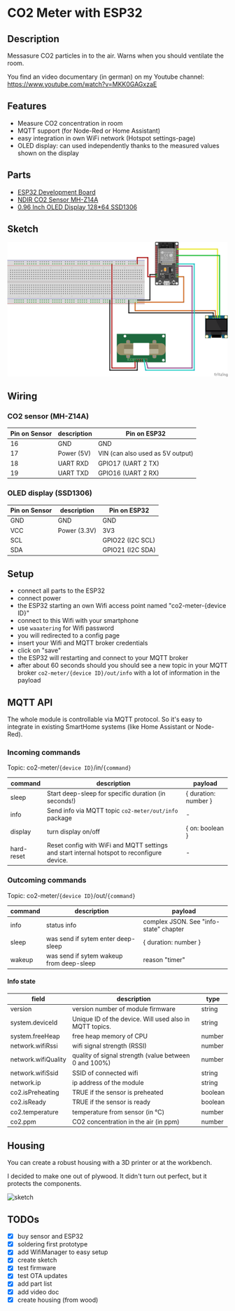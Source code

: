 # CO2 Meter with ESP32

## Description

Messasure CO2 particles in to the air.
Warns when you should ventilate the room.

You find an video documentary (in german) on my Youtube channel:
https://www.youtube.com/watch?v=MKK0GAGxzaE

## Features

- Measure CO2 concentration in room
- MQTT support (for Node-Red or Home Assistant)
- easy integration in own WiFi network (Hotspot settings-page)
- OLED display: can used independently thanks to the measured values shown on the display

## Parts

- [ESP32 Development Board](https://www.banggood.com/ESP32-Development-Board-WiFi+bluetooth-Ultra-Low-Power-Consumption-Dual-Cores-ESP-32-ESP-32S-Board-p-1109512.html?rmmds=myorder&cur_warehouse=CN)
- [NDIR CO2 Sensor MH-Z14A](https://www.banggood.com/NDIR-CO2-Sensor-MH-Z14A-PWM-NDIR-Infrared-Carbon-Dioxide-Sensor-Module-Serial-Port-0-5000PPM-Controller-p-1248270.html?rmmds=myorder&cur_warehouse=CZ)
- [0.96 Inch OLED Display 128\*64 SSD1306](https://www.banggood.com/3pcs-White-0_96-Inch-OLED-I2C-IIC-Communication-Display-128+64-LCD-Module-p-1572835.html?cur_warehouse=CN&rmmds=search)

## Sketch

![sketch](/docs/sketch_bb.png)

## Wiring

### CO2 sensor (MH-Z14A)

| Pin on Sensor | description | Pin on ESP32                     |
| ------------- | ----------- | -------------------------------- |
| 16            | GND         | GND                              |
| 17            | Power (5V)  | VIN (can also used as 5V output) |
| 18            | UART RXD    | GPIO17 (UART 2 TX)               |
| 19            | UART TXD    | GPIO16 (UART 2 RX)               |

### OLED display (SSD1306)

| Pin on Sensor | description  | Pin on ESP32     |
| ------------- | ------------ | ---------------- |
| GND           | GND          | GND              |
| VCC           | Power (3.3V) | 3V3              |
| SCL           |              | GPIO22 (I2C SCL) |
| SDA           |              | GPIO21 (I2C SDA) |

## Setup

- connect all parts to the ESP32
- connect power
- the ESP32 starting an own Wifi access point named "co2-meter-{device ID}"
- connect to this Wifi with your smartphone
- use `waaatering` for Wifi password
- you will redirected to a config page
- insert your Wifi and MQTT broker credentials
- click on "save"
- the ESP32 will restarting and connect to your MQTT broker
- after about 60 seconds should you should see a new topic in your MQTT broker `co2-meter/{device ID}/out/info` with a lot of information in the payload

## MQTT API

The whole module is controllable via MQTT protocol. So it's easy to integrate in existing SmartHome systems (like Home Assistant or Node-Red).

### Incoming commands

Topic: co2-meter/`{device ID}`/in/`{command}`

| command    | description                                                                                | payload              |
| ---------- | ------------------------------------------------------------------------------------------ | -------------------- |
| sleep      | Start deep-sleep for specific duration (in seconds!)                                       | { duration: number } |
| info       | Send info via MQTT topic `co2-meter/out/info` package                                      | -                    |
| display    | turn display on/off                                                                        | { on: boolean }      |
| hard-reset | Reset config with WiFi and MQTT settings and start internal hotspot to reconfigure device. | -                    |

### Outcoming commands

Topic: co2-meter/`{device ID}`/out/`{command}`

| command | description                              | payload                                |
| ------- | ---------------------------------------- | -------------------------------------- |
| info    | status info                              | complex JSON. See "info-state" chapter |
| sleep   | was send if sytem enter deep-sleep       | { duration: number }                   |
| wakeup  | was send if sytem wakeup from deep-sleep | reason "timer"                         |

#### Info state

| field               | description                                             | type    |
| ------------------- | ------------------------------------------------------- | ------- |
| version             | version number of module firmware                       | string  |
| system.deviceId     | Unique ID of the device. Will used also in MQTT topics. | string  |
| system.freeHeap     | free heap memory of CPU                                 | number  |
| network.wifiRssi    | wifi signal strength (RSSI)                             | number  |
| network.wifiQuality | quality of signal strength (value between 0 and 100%)   | number  |
| network.wifiSsid    | SSID of connected wifi                                  | string  |
| network.ip          | ip address of the module                                | string  |
| co2.isPreheating    | TRUE if the sensor is preheated                         | boolean |
| co2.isReady         | TRUE if the sensor is ready                             | boolean |
| co2.temperature     | temperature from sensor (in °C)                         | number  |
| co2.ppm             | CO2 concentration in the air (in ppm)                   | number  |

## Housing

You can create a robust housing with a 3D printer or at the workbench.

I decided to make one out of plywood. It didn't turn out perfect, but it protects the components.

![sketch](/docs/housing.jpg)

## TODOs

- [x] buy sensor and ESP32
- [x] soldering first prototype
- [x] add WifiManager to easy setup
- [x] create sketch
- [x] test firmware
- [x] test OTA updates
- [x] add part list
- [x] add video doc
- [x] create housing (from wood)

